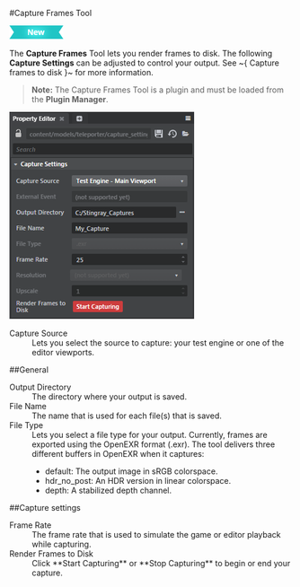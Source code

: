 #Capture Frames Tool

[![NEW](../images/new.png "What else is new in v1.6?")](../release_notes/readme_1.6.html)

The **Capture Frames** Tool lets you render frames to disk. The following **Capture Settings** can be adjusted to control your output. See ~{ Capture frames to disk }~ for more information.

> **Note:** The Capture Frames Tool is a plugin and must be loaded from the **Plugin Manager**.

![](../images/capture_settings.png)

<dl>

<dt>Capture Source</dt>
<dd>Lets you select the source to capture: your test engine or one of the editor viewports.</dd>
</dl>

##General
<dl>

<dt>Output Directory</dt>
<dd>The directory where your output is saved.</dd>

<dt>File Name</dt>
<dd>The name that is used for each file(s) that is saved.</dd>

<dt>File Type</dt>
<dd>Lets you select a file type for your output. Currently, frames are exported using the OpenEXR format (.exr). The tool delivers three different buffers in OpenEXR when it captures:

-   default: The output image in sRGB colorspace.
-   hdr_no_post: An HDR version in linear colorspace.
-   depth: A stabilized depth channel.</dd>

</dl>

##Capture settings
<dl>
<dt>Frame Rate</dt>
<dd>The frame rate that is used to simulate the game or editor playback while capturing.</dd>

<dt>Render Frames to Disk</dt>
<dd>Click **Start Capturing** or **Stop Capturing** to begin or end your capture.</dd>
